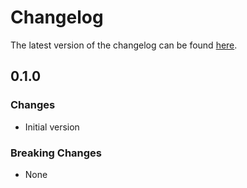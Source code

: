 # Changelog

The latest version of the changelog can be found [here](https://github.com/Azure/bicep-registry-modules/blob/main/avm/ptn/ai-ml/landing-zone/CHANGELOG.md).

## 0.1.0

### Changes

- Initial version

### Breaking Changes

- None
